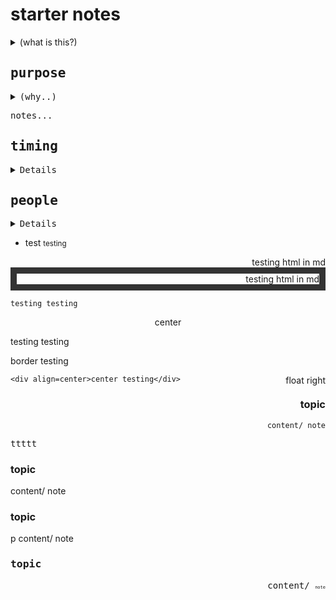 <h1>starter notes</h1>
<details>
    <summary>        
        (what is this?)
    </summary>
    <div>
        intrapreneur canvas, capture expectations, build common understanding of "the big picture around the work"
    </div>
</details>

<div>
    <kbd align=left>
        <h2>purpose</h2>
        <details>
            <summary>
                (why..)
            </summary>
            <p>
                what value is desired? _ca_ what contribution from team is desired?
            </p>
        </details>  
        <p>
            notes...
        </p>
    </kbd>
</div>

<div align=right>
 <kbd align=left>
  <h2>timing</h2>
   <details>
      ymse
   </detail>
   
   notes...
   
 </kbd>
</div>

<div align=center>
 <kbd align=left>
  <h2>people</h2>
   <details>
      various
   </detail>
   
   notes...
   
 </kbd>
</div>



* test <small>testing</small>

<div style="font: green; border: 10px" color="red" border="10" align=right>testing html in md</div>

<div style="font: green; border: 10px solid #333;" color="red" border="10" align=right>testing html in md</div>

    testing testing

<div align=center border=1>center</div>

testing testing

<div class="border">
    border testing
</div>

<p style="float:right">float right</p>

    <div align=center>center testing</div>

<div align=right>
<h3>topic</h3>
    
    content/ note

</div>

<kbd>ttttt</kbd>

<div float=right>
<h3>topic</h3>
content/ note
</div>

<p float=right>
<h3>topic</h3>
p content/ note
</p>


<div align=right>
<kbd align=left>
<h3>topic</h3>
content/ 
    <span style="font-size: 50%">note</span>
</kbd>
</div>
